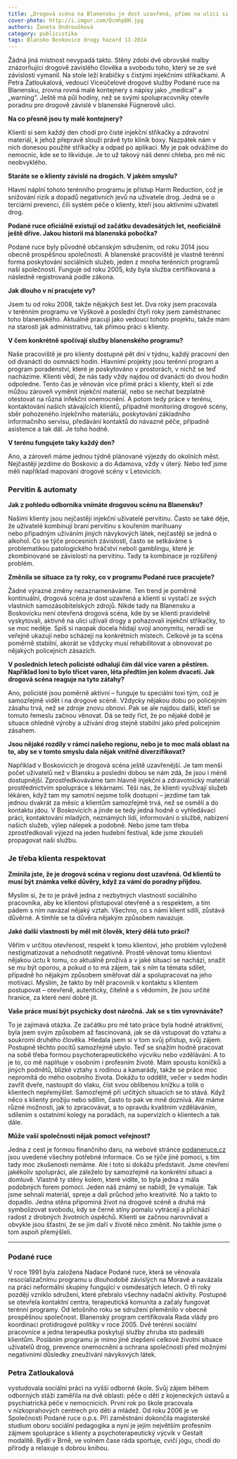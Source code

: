 ```yaml
---
title: „Drogová scéna na Blanensku je dost uzavřená, přímo na ulici si nikdo pervitin nepíchá,“ říká poradkyně Petra Zatloukalová
cover-photo: http://i.imgur.com/DcmhpDH.jpg
authors: Žaneta Ondroušková
category: publicistika
tags: Blansko Boskovice drogy hazard 11-2014
---
```


Žádná jiná místnost nevypadá takto. Stěny zdobí dvě obrovské malby znázorňující drogově závislého člověka a svobodu toho, který se ze své závislosti vymanil. Na stole leží krabičky s čistými injekčními stříkačkami. A Petra Zatloukalová, vedoucí Víceúčelové drogové služby Podané ruce na Blanensku, zrovna rovná malé kontejnery s nápisy jako „medical“ a „warning“. Ještě má půl hodiny, než se svými spolupracovníky otevře poradnu pro drogově závislé v blanenské Fügnerově ulici.

**Na co přesně jsou ty malé kontejnery?**

Klienti si sem každý den chodí pro čisté injekční stříkačky a zdravotní materiál, k jehož přepravě slouží právě tyto klinik boxy. Nazpátek nám v nich donesou použité stříkačky a odpad po aplikaci. My je pak odvážíme do nemocnic, kde se to likviduje. Je to už takový náš denní chleba, pro mě nic neobvyklého.

**Staráte se o klienty závislé na drogách. V jakém smyslu?**

Hlavní náplní tohoto terénního programu je přístup Harm Reduction, což je snižování rizik a dopadů negativních jevů na uživatele drog. Jedná se o terciární prevenci, čili systém péče o klienty, kteří jsou aktivními uživateli drog.

**Podané ruce oficiálně existují od začátku devadesátých let, neoficiálně ještě dříve. Jakou historii má blanenská pobočka?**

Podané ruce byly původně občanským sdružením, od roku 2014 jsou obecně prospěšnou společností. A blanenské pracoviště je vlastně terénní forma poskytování sociálních služeb, jeden z mnoha terénních programů naší společnosti. Funguje od roku 2005, kdy byla služba certifikovaná a následně registrovaná podle zákona.

**Jak dlouho v ní pracujete vy?**

Jsem tu od roku 2008, takže nějakých šest let. Dva roky jsem pracovala v terénním programu ve Vyškově a poslední čtyři roky jsem zaměstnanec toho blanenského. Aktuálně pracuji jako vedoucí tohoto projektu, takže mám na starosti jak administrativu, tak přímou práci s klienty.

**V čem konkrétně spočívají služby blanenského programu?**

Naše pracoviště je pro klienty dostupné pět dní v týdnu, každý pracovní den od dvanácti do osmnácti hodin. Hlavními projekty jsou terénní program a program poradenství, které je poskytováno v prostorách, v nichž se teď nacházíme. Klienti vědí, že nás tady vždy najdou od dvanácti do dvou hodin odpoledne. Tento čas je věnován více přímé práci s klienty, kteří si zde můžou zároveň vyměnit injekční materiál, nebo se nechat bezplatně otestovat na různá infekční onemocnění. A potom tedy práce v terénu, kontaktování našich stávajících klientů, případně monitoring drogové scény, sběr pohozeného injekčního materiálu, poskytování základního informačního servisu, předávání kontaktů do návazné péče, případně asistence a tak dál. Je toho hodně.

**V terénu fungujete taky každý den?**

Ano, a zároveň máme jednou týdně plánované výjezdy do okolních měst. Nejčastěji jezdíme do Boskovic a do Adamova, vždy v úterý. Nebo teď jsme měli například mapování drogové scény v Letovicích.

### Pervitin & automaty

**Jak z pohledu odborníka vnímáte drogovou scénu na Blanensku?**

Našimi klienty jsou nejčastěji injekční uživatelé pervitinu. Často se také děje, že uživatelé kombinují braní pervitinu s kouřením marihuany nebo případným užíváním jiných návykových látek, nejčastěji se jedná o alkohol. Co se týče procesních závislostí, často se setkáváme s problematikou patologického hráčství neboli gamblingu, které je zkombinované se závislostí na pervitinu. Tady ta kombinace je rozšířený problém.

**Změnila se situace za ty roky, co v programu Podané ruce pracujete?**

Žádné výrazné změny nezaznamenáváme. Ten trend je poměrně kontinuální, drogová scéna je dost uzavřená a klienti si vystačí ze svých vlastních samozásobitelských zdrojů. Nikde tady na Blanensku a Boskovicku není otevřená drogová scéna, kde by se klienti pravidelně vyskytovali, aktivně na ulici užívali drogy a pohazovali injekční stříkačky, to se moc neděje. Spíš si naopak docela hlídají svoji anonymitu, neradi se veřejně ukazují nebo scházejí na konkrétních místech. Celkově je ta scéna poměrně stabilní, akorát se vždycky musí rehabilitovat a obnovovat po nějakých policejních zásazích.

**V posledních letech policisté odhalují čím dál více varen a pěstíren. Například loni to bylo třicet varen, léta předtím jen kolem dvaceti. Jak drogová scéna reaguje na tyto zátahy?**

Ano, policisté jsou poměrně aktivní – funguje tu speciální toxi tým, což je samozřejmě vidět i na drogové scéně. Vždycky nějakou dobu po policejním zásahu trvá, než se zdroje znovu obnoví. Pak se ale najdou další, kteří se tomuto řemeslu začnou věnovat. Dá se tedy říct, že po nějaké době je situace ohledně výroby a užívání drog stejně stabilní jako před policejním zásahem. 

**Jsou nějaké rozdíly v rámci našeho regionu, nebo je to moc malá oblast na to, aby se v tomto smyslu dala nějak vnitřně diverzifikovat?**

Například v Boskovicích je drogová scéna ještě uzavřenější. Je tam menší počet uživatelů než v Blansku a poslední dobou se nám zdá, že jsou i méně dostupnější. Zprostředkováváme tam hlavně injekční a zdravotnický materiál prostřednictvím spolupráce s lékárnami. Těší nás, že klienti využívají služeb lékáren, když tam my samotní nejsme tolik dostupní – jezdíme tam tak jednou dvakrát za měsíc a klientům samozřejmě trvá, než se osmělí a do kontaktu jdou. V Boskovicích a jinde se tedy jedná hodně o vyhledávací práci, kontaktování mladých, neznámých lidí, informování o službě, nabízení našich služeb, výlep nálepek a podobně. Nebo jsme tam třeba zprostředkovali výjezd na jeden hudební festival, kde jsme zkoušeli propagovat naši službu.

### Je třeba klienta respektovat 

**Zmínila jste, že je drogová scéna v regionu dost uzavřená. Od klientů to musí být známka velké důvěry, když za vámi do poradny přijdou.**

Myslím si, že to je právě jedna z nezbytných vlastností sociálního pracovníka, aby ke klientovi přistupoval otevřeně a s respektem, a tím pádem s ním navázal nějaký vztah. Všechno, co s námi klient sdílí, zůstává důvěrné. A tímhle se ta důvěra nějakým způsobem navazuje.

**Jaké další vlastnosti by měl mít člověk, který dělá tuto práci?**

Věřím v určitou otevřenost, respekt k tomu klientovi, jeho problém vyloženě nestigmatizovat a nehodnotit negativně. Prostě věnovat tomu klientovi nějakou úctu k tomu, co aktuálně prožívá a v jaké situaci se nachází, snažit se mu být oporou, a pokud o to má zájem, tak s ním ta témata sdílet, případně ho nějakým způsobem směřovat dál a spolupracovat na jeho motivaci. Myslím, že takto by měl pracovník v kontaktu s klientem postupovat – otevřeně, autenticky, čitelně a s vědomím, že jsou určité hranice, za které není dobré jít.

**Vaše práce musí být psychicky dost náročná. Jak se s tím vyrovnáváte?**

To je zajímavá otázka. Ze začátku pro mě tato práce byla hodně atraktivní, byla jsem svým způsobem až fascinovaná, jak se dá vstupovat do vztahu a soukromí druhého člověka. Hledala jsem si v tom svůj přístup, svůj zájem. Postupně těchto pocitů samozřejmě ubylo. Teď se snažím hodně pracovat na sobě třeba formou psychoterapeutického výcviku nebo vzdělávání. A to je to, co mě naplňuje v osobním i profesním životě. Mám spoustu koníčků a jiných podnětů, blízké vztahy s rodinou a kamarády, takže se práce moc nepromítá do mého osobního života. Dokážu to oddělit, večer v sedm hodin zavřít dveře, nastoupit do vlaku, číst svou oblíbenou knížku a tolik o klientech nepřemýšlet. Samozřejmě při určitých situacích se to stává. Když něco s klienty prožiju nebo sdílím, často to pak ve mně doznívá. Ale máme různé možnosti, jak to zpracovávat, a to opravdu kvalitním vzděláváním, sdílením s ostatními kolegy na poradách, na supervizích o klientech a tak dále.

**Může vaší společnosti nějak pomoct veřejnost?**

Jedna z cest je formou finančního daru, na webové stránce [podaneruce.cz](http://www.podaneruce.cz) jsou uvedené všechny potřebné informace. Co se týče jiné pomoci, s tím tady moc zkušenosti nemáme. Ale i toto si dokážu představit. Jsme otevření jakékoliv spolupráci, ale záleželo by samozřejmě na konkrétní situaci a domluvě. Vlastně ty stěny kolem, které vidíte, to byla jedna z mála podobných forem pomoci. Jeden náš známý se nabídl, že vymaluje. Tak jsme sehnali materiál, spreje a dali průchod jeho kreativitě. No a takto to dopadlo. Jedna stěna připomíná život na drogové scéně a druhá má symbolizovat svobodu, kdy se černé stíny pomalu vytrácejí a přichází radost z drobných životních úspěchů. Klienti se začnou narovnávat a obvykle jsou šťastní, že se jim daří v životě něco změnit. No takhle jsme o tom aspoň přemýšleli.

---

### Podané ruce

V roce 1991 byla založena Nadace Podané ruce, která se věnovala resocializačnímu programu u dlouhodobě závislých na Moravě a navázala na práci neformální skupiny fungující v osmdesátých letech. O tři roky později vzniklo sdružení, které přebralo všechny nadační aktivity. Postupně se otevřela kontaktní centra, terapeutická komunita a začaly fungovat terénní programy. Od letošního roku se sdružení přeměnilo v obecně prospěšnou společnost. Blanenský program certifikovala Rada vlády pro koordinaci protidrogové politiky v roce 2005. Dvě terénní sociální pracovnice a jedna terapeutka poskytují služby zhruba sto padesáti klientům. Posláním programu je mimo jiné zlepšení celkové životní situace uživatelů drog, prevence onemocnění a ochrana společnosti před možnými negativními důsledky zneužívání návykových látek.

### Petra Zatloukalová

vystudovala sociální práci na vyšší odborné škole. Svůj zájem během odborných stáží zaměřila na dvě oblasti: péče o děti z kojeneckých ústavů a psychiatrická péče v nemocnicích. První rok po škole pracovala v nízkoprahových centrech pro děti a mládež. Od roku 2006 je ve Společnosti Podané ruce o.p.s. Při zaměstnání dokončila magisterské studium oboru sociální pedagogika a nyní je jejím největším profesním zájmem spolupráce s klienty a psychoterapeutický výcvik v Gestalt modalitě. Bydlí v Brně, ve volném čase ráda sportuje, cvičí jógu, chodí do přírody a relaxuje s dobrou knihou.